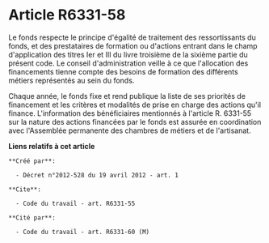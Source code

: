 # Article R6331-58

Le fonds respecte le principe d'égalité de traitement des ressortissants du fonds, et des prestataires de formation ou
d'actions entrant dans le champ d'application des titres Ier et III du livre troisième de la sixième partie du présent code.
Le conseil d'administration veille à ce que l'allocation des financements tienne compte des besoins de formation des
différents métiers représentés au sein du fonds. 

Chaque année, le fonds fixe et rend publique la liste de ses priorités de financement et les critères et modalités de prise
en charge des actions qu'il finance. L'information des bénéficiaires mentionnés à l'article R. 6331-55 sur la nature des
actions financées par le fonds est assurée en coordination avec l'Assemblée permanente des chambres de métiers et de
l'artisanat.

**Liens relatifs à cet article**

	**Créé par**:

	  - Décret n°2012-528 du 19 avril 2012 - art. 1

	**Cite**:

	  - Code du travail - art. R6331-55

	**Cité par**:

	  - Code du travail - art. R6331-60 (M)
